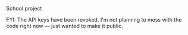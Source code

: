 School project

FYI: The API keys have been revoked. I'm not planning to mess with the code right now — just wanted to make it public.
